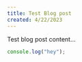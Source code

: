 ```yaml
---
title: Test Blog post
created: 4/22/2023
---
```

Test blog post content...
``` js
console.log("hey");
```
